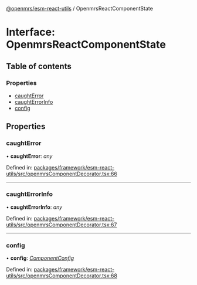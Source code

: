 [@openmrs/esm-react-utils](../API.md) / OpenmrsReactComponentState

# Interface: OpenmrsReactComponentState

## Table of contents

### Properties

- [caughtError](openmrsreactcomponentstate.md#caughterror)
- [caughtErrorInfo](openmrsreactcomponentstate.md#caughterrorinfo)
- [config](openmrsreactcomponentstate.md#config)

## Properties

### caughtError

• **caughtError**: *any*

Defined in: [packages/framework/esm-react-utils/src/openmrsComponentDecorator.tsx:66](https://github.com/openmrs/openmrs-esm-core/blob/master/packages/framework/esm-react-utils/src/openmrsComponentDecorator.tsx#L66)

___

### caughtErrorInfo

• **caughtErrorInfo**: *any*

Defined in: [packages/framework/esm-react-utils/src/openmrsComponentDecorator.tsx:67](https://github.com/openmrs/openmrs-esm-core/blob/master/packages/framework/esm-react-utils/src/openmrsComponentDecorator.tsx#L67)

___

### config

• **config**: [*ComponentConfig*](componentconfig.md)

Defined in: [packages/framework/esm-react-utils/src/openmrsComponentDecorator.tsx:68](https://github.com/openmrs/openmrs-esm-core/blob/master/packages/framework/esm-react-utils/src/openmrsComponentDecorator.tsx#L68)
